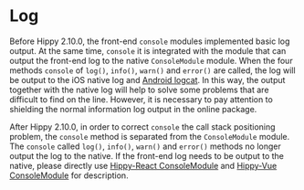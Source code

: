 # Log

Before Hippy 2.10.0, the front-end `console` modules implemented basic log output. At the same time, `console` it is integrated with the module that can output the front-end log to the native `ConsoleModule` module. When the four methods `console` of `log()`, `info()`, `warn()` and `error()` are called, the log will be output to the iOS native log and [Android logcat](//developer.android.com/studio/command-line/logcat). In this way, the output together with the native log will help to solve some problems that are difficult to find on the line. However, it is necessary to pay attention to shielding the normal information log output in the online package.

After Hippy 2.10.0, in order to correct `console` the call stack positioning problem, the `console` method  is separated from the `ConsoleModule` module. The `console` called `log()`, `info()`, `warn()` and `error()` methods no longer output the log to the native. If the front-end log needs to be output to the native, please directly use [Hippy-React ConsoleModule](hippy-react/modules?id=consolemodule) and [Hippy-Vue ConsoleModule](hippy-vue/vue-native?id=consolemodule) for description.

